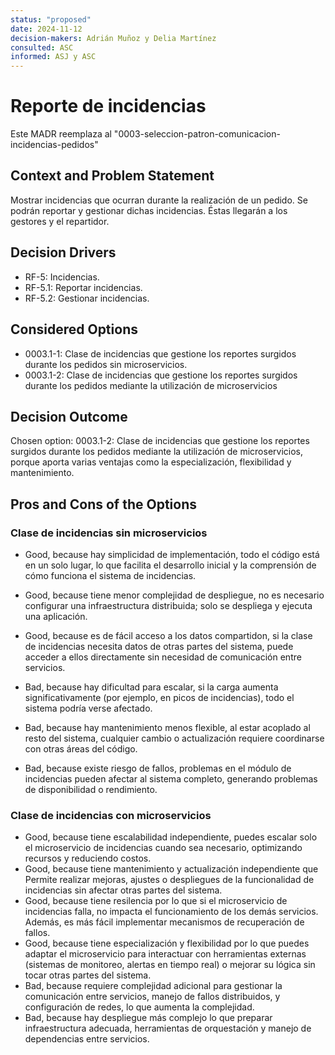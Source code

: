 ```yaml
---
status: "proposed"
date: 2024-11-12
decision-makers: Adrián Muñoz y Delia Martínez
consulted: ASC
informed: ASJ y ASC
---
```


# Reporte de incidencias

Este MADR reemplaza al "0003-seleccion-patron-comunicacion-incidencias-pedidos"

## Context and Problem Statement

Mostrar incidencias que ocurran durante la realización de un pedido. Se podrán reportar y gestionar dichas incidencias. Éstas llegarán a los gestores y el repartidor.

## Decision Drivers

* RF-5: Incidencias.
* RF-5.1: Reportar incidencias.
* RF-5.2: Gestionar incidencias.

## Considered Options

* 0003.1-1: Clase de incidencias que gestione los reportes surgidos durante los pedidos sin microservicios.
* 0003.1-2: Clase de incidencias que gestione los reportes surgidos durante los pedidos mediante la utilización de microservicios

## Decision Outcome

Chosen option: 0003.1-2: Clase de incidencias que gestione los reportes surgidos durante los pedidos mediante la utilización de microservicios, porque aporta varias ventajas como la especialización, flexibilidad y mantenimiento.

## Pros and Cons of the Options

### Clase de incidencias sin microservicios

* Good, because hay simplicidad de implementación, todo el código está en un solo lugar, lo que facilita el desarrollo inicial y la comprensión de cómo funciona el sistema de incidencias.
* Good, because tiene menor complejidad de despliegue, no es necesario configurar una infraestructura distribuida; solo se despliega y ejecuta una aplicación.
* Good, because es de fácil acceso a los datos compartidon, si la clase de incidencias necesita datos de otras partes del sistema, puede acceder a ellos directamente sin necesidad de comunicación entre servicios.

* Bad, because hay dificultad para escalar, si la carga aumenta significativamente (por ejemplo, en picos de incidencias), todo el sistema podría verse afectado.
* Bad, because hay mantenimiento menos flexible, al estar acoplado al resto del sistema, cualquier cambio o actualización requiere coordinarse con otras áreas del código.
* Bad, because existe riesgo de fallos, problemas en el módulo de incidencias pueden afectar al sistema completo, generando problemas de disponibilidad o rendimiento.

### Clase de incidencias con microservicios

* Good, because tiene escalabilidad independiente, puedes escalar solo el microservicio de incidencias cuando sea necesario, optimizando recursos y reduciendo costos.
* Good, because tiene mantenimiento y actualización independiente que Permite realizar mejoras, ajustes o despliegues de la funcionalidad de incidencias sin afectar otras partes del sistema.
* Good, because tiene resilencia por lo que si el microservicio de incidencias falla, no impacta el funcionamiento de los demás servicios. Además, es más fácil implementar mecanismos de recuperación de fallos.
* Good, because tiene especialización y flexibilidad por lo que puedes adaptar el microservicio para interactuar con herramientas externas (sistemas de monitoreo, alertas en tiempo real) o mejorar su lógica sin tocar otras partes del sistema.
* Bad, because requiere complejidad adicional para gestionar la comunicación entre servicios, manejo de fallos distribuidos, y configuración de redes, lo que aumenta la complejidad.
* Bad, because hay despliegue más complejo lo que preparar infraestructura adecuada, herramientas de orquestación y manejo de dependencias entre servicios.
